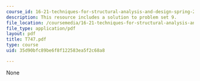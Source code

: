 ```yaml
---
course_id: 16-21-techniques-for-structural-analysis-and-design-spring-2005
description: This resource includes a solution to problem set 9.
file_location: /coursemedia/16-21-techniques-for-structural-analysis-and-design-spring-2005/35d90bfc89be6f8f122583ea5f2c68a8_T747.pdf
file_type: application/pdf
layout: pdf
title: T747.pdf
type: course
uid: 35d90bfc89be6f8f122583ea5f2c68a8

---
```

None